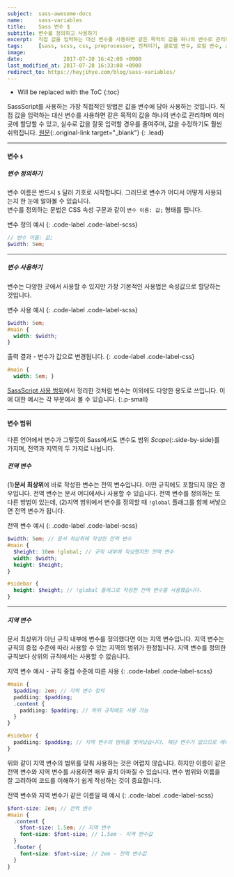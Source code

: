 ```yaml
---
subject:  sass-awesome-docs
name:     sass-variables
title:    Sass 변수 $
subtitle: 변수를 정의하고 사용하기
excerpt:  직접 값을 입력하는 대신 변수를 사용하면 같은 목적의 값을 하나의 변수로 관리하며 여러 곳에 할당할 수 있고, 실수로 값을 잘못 입력할 경우를 줄여주며, 값을 수정하기도 훨씬 쉬워집니다.
tags:     [sass, scss, css, preprocessor, 전처리기, 글로벌 변수, 로컬 변수, 스코프]
image:    
date:             2017-07-20 16:42:00 +0900
last_modified_at: 2017-07-28 16:33:00 +0900
redirect_to: https://heyjihye.com/blog/sass-variables/
---
```


* Will be replaced with the ToC
{:toc}

SassScript를 사용하는 가장 직접적인 방법은 값을 변수에 담아 사용하는 것입니다. 직접 값을 입력하는 대신 변수를 사용하면 같은 목적의 값을 하나의 변수로 관리하며 여러 곳에 할당할 수 있고, 실수로 값을 잘못 입력할 경우를 줄여주며, 값을 수정하기도 훨씬 쉬워집니다.
[원문](http://sass-lang.com/documentation/file.SASS_REFERENCE.html#Variables_____variables_){:.original-link target="_blank"}
{: .lead}

***

#### 변수 `$`
##### 변수 정의하기
변수 이름은 반드시 `$` 달러 기호로 시작합니다. 그러므로 변수가 어디서 어떻게 사용되는지 한 눈에 알아볼 수 있습니다.   
변수를 정의하는 문법은 CSS 속성 구문과 같이 `변수 이름: 값;` 형태를 띱니다.

변수 정의 예시
{: .code-label .code-label-scss}
~~~ scss
// 변수 이름: 값;
$width: 5em;
~~~

***

##### 변수 사용하기
변수는 다양한 곳에서 사용할 수 있지만 가장 기본적인 사용법은 속성값으로 할당하는 것입니다. 

변수 사용 예시
{: .code-label .code-label-scss}
~~~ scss
$width: 5em;
#main {
  width: $width;
}
~~~

출력 결과 - 변수가 값으로 변경됩니다.
{: .code-label .code-label-css}
~~~ css
#main {
  width: 5em; }
~~~

[SassScript 사용 범위](/ko/blog/sassscript/#sassscript-사용-범위)에서 정리한 것처럼 변수는 이외에도 다양한 용도로 쓰입니다. 이에 대한 예시는 각 부분에서 볼 수 있습니다.
{:.p-small}

***

#### 변수 범위
다른 언어에서 변수가 그렇듯이 Sass에서도 변수도 범위 *Scope*{:.side-by-side}를 가지며, 전역과 지역의 두 가지로 나뉩니다.

##### 전역 변수
(1)**문서 최상위**에 바로 작성한 변수는 전역 변수입니다. 어떤 규칙에도 포함되지 않은 경우입니다.
전역 변수는 문서 어디에서나 사용할 수 있습니다.
전역 변수를 정의하는 또 다른 방법이 있는데, (2)지역 범위에서 변수를 정의할 때 `!global` 플래그를 함께 써넣으면 전역 변수가 됩니다.

전역 변수 예시
{: .code-label .code-label-scss}
~~~ scss
$width: 5em; // 문서 최상위에 작성한 전역 변수
#main {
  $height: 10em !global; // 규칙 내부에 작성했지만 전역 변수
  width: $width;
  height: $height;
}

#sidebar {
  height: $height; // !global 플래그로 작성한 전역 변수를 사용했습니다.
}
~~~

***

##### 지역 변수
문서 최상위가 아닌 규칙 내부에 변수를 정의했다면 이는 지역 변수입니다. 
지역 변수는 규칙의 중첩 수준에 따라 사용할 수 있는 지역의 범위가 한정됩니다.
지역 변수를 정의한 규칙보다 상위의 규칙에서는 사용할 수 없습니다.

지역 변수 예시 - 규칙 중첩 수준에 따른 사용
{: .code-label .code-label-scss}
~~~ scss
#main {
  $padding: 2em; // 지역 변수 정의
  paddiing: $padding;
  .content {
    paddiing: $padding; // 하위 규칙에도 사용 가능
  }
}

#sidebar {
  paddiing: $padding; // 지역 변수의 범위를 벗어났습니다. 해당 변수가 없으므로 에러가 발생합니다.
}
~~~

위와 같이 지역 변수의 범위를 맞춰 사용하는 것은 어렵지 않습니다. 하지만 이름이 같은 전역 변수와 지역 변수를 사용하면 매우 골치 아파질 수 있습니다. 변수 범위와 이름을 잘 고려하여 코드를 이해하기 쉽게 작성하는 것이 중요합니다.

전역 변수와 지역 변수가 같은 이름일 때 예시
{: .code-label .code-label-scss}
~~~ scss
$font-size: 2em; // 전역 변수
#main {
  .content {
    $font-size: 1.5em; // 지역 변수
    font-size: $font-size; // 1.5em - 지역 변수값
  }
  .footer {
    font-size: $font-size; // 2em - 전역 변수값
  }
}
~~~



